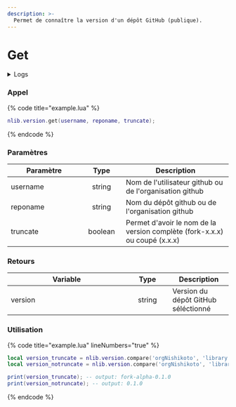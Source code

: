 ```yaml
---
description: >-
  Permet de connaître la version d'un dépôt GitHub (publique).
---
```


# Get

<details>
  <summary>Logs</summary>

  Ajoutée en **v0.1.0**
</details>

### Appel

{% code title="example.lua" %}
```lua
nlib.version.get(username, reponame, truncate);
```
{% endcode %}

### Paramètres

<table>
    <thead>
        <tr>
            <th width="151" align="center">Paramètre</th>
            <th width="79" align="center">Type</th>
            <th align="center">Description</th>
        </tr>
    </thead>
    <tbody>
        <tr>
            <td>username</td>
            <td align="center">string</td>
            <td>Nom de l'utilisateur github ou de l'organisation github</td>
        </tr>
        <tr>
            <td>reponame</td>
            <td align="center">string</td>
            <td>Nom du dépôt github ou de l'organisation github</td>
        </tr>
        <tr>
            <td>truncate</td>
            <td align="center">boolean</td>
            <td>Permet d'avoir le nom de la version complète (fork-x.x.x) ou coupé (x.x.x)</td>
        </tr>
    </tbody>
</table>

### Retours

<table>
    <thead>
        <tr>
            <th width="254" align="center">Variable</th>
            <th width="82" align="center">Type</th>
            <th align="center">Description</th>
        </tr>
    </thead>
    <tbody>
        <tr>
            <td>version</td>
            <td align="center">string</td>
            <td>Version du dépôt GitHub séléctionné</td>
        </tr>
    </tbody>
</table>

### Utilisation

{% code title="example.lua" lineNumbers="true" %}
```lua
local version_truncate = nlib.version.compare('orgNishikoto', 'library', true);
local version_notruncate = nlib.version.compare('orgNishikoto', 'library', false);

print(version_truncate); -- output: fork-alpha-0.1.0
print(version_notruncate); -- output: 0.1.0
```
{% endcode %}